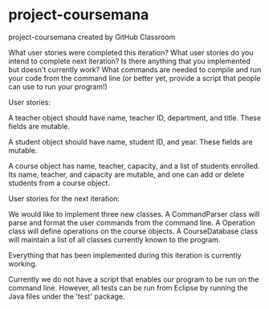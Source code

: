# project-coursemana
project-coursemana created by GitHub Classroom

What user stories were completed this iteration?
What user stories do you intend to complete next iteration?
Is there anything that you implemented but doesn't currently work?
What commands are needed to compile and run your code from the command line 
(or better yet, provide a script that people can use to run your program!)

User stories: 

A teacher object should have name, teacher ID, department, and title.
These fields are mutable.

A student object should have name, student ID, and year.
These fields are mutable.

A course object has name, teacher, capacity, and a list of students enrolled.
Its name, teacher, and capacity are mutable, and one can add or delete students
from a course object. 

User stories for the next iteration:

We would like to implement three new classes. A CommandParser class will parse 
and format the user commands from the command line. A Operation class will
define operations on the course objects. A CourseDatabase class will maintain
a list of all classes currently known to the program.

Everything that has been implemented during this iteration is currently working.

Currently we do not have a script that enables our program to be run on the command
line. However, all tests can be run from Eclipse by running the Java files under the 
'test' package. 
